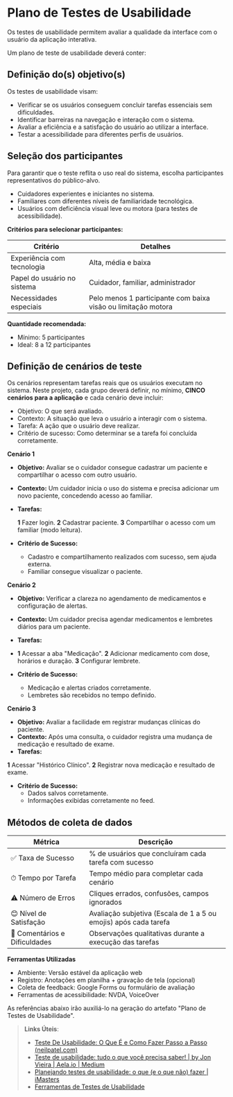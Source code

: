 # Plano de Testes de Usabilidade

Os testes de usabilidade permitem avaliar a qualidade da interface com o usuário da aplicação interativa.

Um plano de teste de usabilidade deverá conter: 

## Definição do(s) objetivo(s)

Os testes de usabilidade visam:

- Verificar se os usuários conseguem concluir tarefas essenciais sem dificuldades.
- Identificar barreiras na navegação e interação com o sistema.
- Avaliar a eficiência e a satisfação do usuário ao utilizar a interface.
- Testar a acessibilidade para diferentes perfis de usuários.

## Seleção dos participantes

Para garantir que o teste reflita o uso real do sistema, escolha participantes representativos do público-alvo.

- Cuidadores experientes e iniciantes no sistema.
- Familiares com diferentes níveis de familiaridade tecnológica.
- Usuários com deficiência visual leve ou motora (para testes de acessibilidade).

**Critérios para selecionar participantes:**

| Critério                         | Detalhes                                                        |
|----------------------------------|------------------------------------------------------------------|
| Experiência com tecnologia       | Alta, média e baixa                                              |
| Papel do usuário no sistema      | Cuidador, familiar, administrador                               |
| Necessidades especiais           | Pelo menos 1 participante com baixa visão ou limitação motora   |

**Quantidade recomendada:**

- Mínimo: 5 participantes
- Ideal: 8 a 12 participantes


## Definição de cenários de teste

Os cenários representam tarefas reais que os usuários executam no sistema. Neste projeto, cada grupo deverá definir, no mínimo, **CINCO cenários para a aplicação** e cada cenário deve incluir:

- Objetivo: O que será avaliado.
- Contexto: A situação que leva o usuário a interagir com o sistema.
- Tarefa: A ação que o usuário deve realizar.
- Critério de sucesso: Como determinar se a tarefa foi concluída corretamente.

**Cenário 1**

- **Objetivo:** Avaliar se o cuidador consegue cadastrar um paciente e compartilhar o acesso com outro usuário.
- **Contexto:** Um cuidador inicia o uso do sistema e precisa adicionar um novo paciente, concedendo acesso ao familiar.
- **Tarefas:**

  **1** Fazer login.
  **2** Cadastrar paciente.
  **3** Compartilhar o acesso com um familiar (modo leitura).
  
- **Critério de Sucesso:**
  - Cadastro e compartilhamento realizados com sucesso, sem ajuda externa.
  - Familiar consegue visualizar o paciente.


  
 **Cenário 2**
- **Objetivo:** Verificar a clareza no agendamento de medicamentos e configuração de alertas.
- **Contexto:** Um cuidador precisa agendar medicamentos e lembretes diários para um paciente.
- **Tarefas:**
- 
  **1** Acessar a aba "Medicação".
  **2** Adicionar medicamento com dose, horários e duração.
  **3** Configurar lembrete.
  
- **Critério de Sucesso:**
  - Medicação e alertas criados corretamente.
  - Lembretes são recebidos no tempo definido.
 

**Cenário 3**
- **Objetivo:** Avaliar a facilidade em registrar mudanças clínicas do paciente.
- **Contexto:** Após uma consulta, o cuidador registra uma mudança de medicação e resultado de exame.
- **Tarefas:**

 
 **1**  Acessar "Histórico Clínico".
**2** Registrar nova medicação e resultado de exame.


- **Critério de Sucesso:**
  - Dados salvos corretamente.
  - Informações exibidas corretamente no feed.


## Métodos de coleta de dados

| **Métrica**                  | **Descrição**                                                                 |
|-----------------------------|------------------------------------------------------------------------------|
| ✅ Taxa de Sucesso           | % de usuários que concluíram cada tarefa com sucesso                        |
| ⏱ Tempo por Tarefa          | Tempo médio para completar cada cenário                                     |
| ⚠️ Número de Erros           | Cliques errados, confusões, campos ignorados                                |
| 😊 Nível de Satisfação       | Avaliação subjetiva (Escala de 1 a 5 ou emojis) após cada tarefa            |
| 📝 Comentários e Dificuldades| Observações qualitativas durante a execução das tarefas             


**Ferramentas Utilizadas** 

- Ambiente: Versão estável da aplicação web
- Registro: Anotações em planilha + gravação de tela (opcional)
- Coleta de feedback: Google Forms ou formulário de avaliação
- Ferramentas de acessibilidade: NVDA, VoiceOver


As referências abaixo irão auxiliá-lo na geração do artefato "Plano de Testes de Usabilidade".

> **Links Úteis**:
> - [Teste De Usabilidade: O Que É e Como Fazer Passo a Passo (neilpatel.com)](https://neilpatel.com/br/blog/teste-de-usabilidade/)
> - [Teste de usabilidade: tudo o que você precisa saber! | by Jon Vieira | Aela.io | Medium](https://medium.com/aela/teste-de-usabilidade-o-que-voc%C3%AA-precisa-saber-39a36343d9a6/)
> - [Planejando testes de usabilidade: o que (e o que não) fazer | iMasters](https://imasters.com.br/design-ux/planejando-testes-de-usabilidade-o-que-e-o-que-nao-fazer/)
> - [Ferramentas de Testes de Usabilidade](https://www.usability.gov/how-to-and-tools/resources/templates.html)
